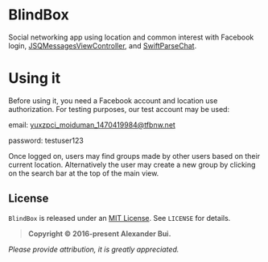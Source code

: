 # BlindBox

Social networking app using location and common interest with Facebook login, [JSQMessagesViewController](https://github.com/jessesquires/JSQMessagesViewController), and [SwiftParseChat](https://github.com/huyouare/SwiftParseChat). 

# Using it

Before using it, you need a Facebook account and location use authorization. For testing purposes, our test account may be used:

email: yuxzpci_moiduman_1470419984@tfbnw.net

password: testuser123

Once logged on, users may find groups made by other users based on their current location. Alternatively the user may create a new group by clicking on the search bar at the top of the main view.

## License

`BlindBox` is released under an [MIT License](https://opensource.org/licenses/mit-license.php). See `LICENSE` for details.

>**Copyright &copy; 2016-present Alexander Bui.**

*Please provide attribution, it is greatly appreciated.*
